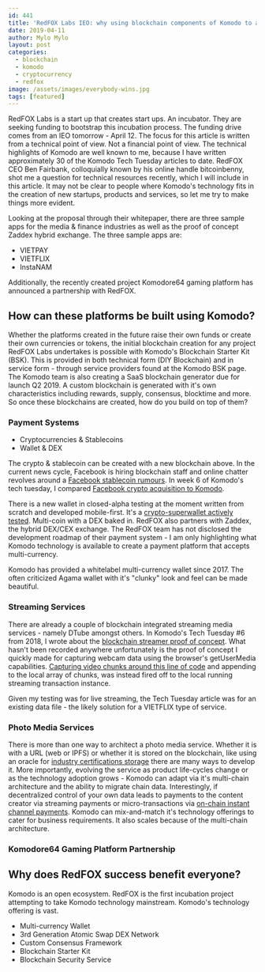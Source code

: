 ```yaml
---
id: 441
title: 'RedFOX Labs IEO: why using blockchain components of Komodo to accelerating adoption is a win for everyone'
date: 2019-04-11
author: Mylo Mylo
layout: post
categories:
  - blockchain
  - komodo
  - cryptocurrency
  - redfox
image: /assets/images/everybody-wins.jpg
tags: [featured]
---
```

RedFOX Labs is a start up that creates start ups.  An incubator.  They are seeking funding to bootstrap this incubation process.   The funding drive comes from an IEO tomorrow - April 12.  The focus for this article is written from a technical point of view.  Not a financial point of view.  The technical highlights of Komodo are well known to me, because I have written approximately 30 of the Komodo Tech Tuesday articles to date.  RedFOX CEO Ben Fairbank, colloquially known by his online handle bitcoinbenny, shot me a question for technical resources recently, which I will include in this article.  It may not be clear to people where Komodo's technology fits in the creation of new startups, products and services, so let me try to make things more evident.

Looking at the proposal through their whitepaper, there are three sample apps for the media & finance industries as well as the proof of concept Zaddex hybrid exchange.  The three sample apps are:
* VIETPAY
* VIETFLIX
* InstaNAM

Additionally, the recently created project Komodore64 gaming platform has announced a partnership with RedFOX.

## How can these platforms be built using Komodo?
Whether the platforms created in the future raise their own funds or create their own currencies or tokens, the initial blockchain creation for any project RedFOX Labs undertakes is possible with Komodo's Blockchain Starter Kit (BSK).  This is provided in both technical form (DIY Blockchain) and in service form - through service providers found at the Komodo BSK page.   The Komodo team is also creating a SaaS blockchain generator due for launch Q2 2019.  A custom blockchain is generated with it's own characteristics including rewards, supply, consensus, blocktime and more.  So once these blockchains are created, how do you build on top of them?

### Payment Systems
* Cryptocurrencies & Stablecoins
* Wallet & DEX

The crypto & stablecoin can be created with a new blockchain above.  In the current news cycle, Facebook is hiring blockchain staff and online chatter revolves around a [Facebook stablecoin rumours](https://beincrypto.com/facebook-reportedly-seeking-investors-for-future-stablecoin/).  In week 6 of Komodo's tech tuesday, I compared [Facebook crypto acquisition to Komodo](https://komodoplatform.com/tt2019-6-facebook-crypto-comparison-erc20-migrations/).

There is a new wallet in closed-alpha testing at the moment written from scratch and developed mobile-first.  It's a [crypto-superwallet actively tested](https://twitter.com/0xca333/status/1113045156826136576).  Multi-coin with a DEX baked in.  RedFOX also partners with Zaddex, the hybrid DEX/CEX exchange.  The RedFOX team has not disclosed the development roadmap of their payment system - I am only highlighting what Komodo technology is available to create a payment platform that accepts multi-currency.

Komodo has provided a whitelabel multi-currency wallet since 2017.  The often criticized Agama wallet with it's "clunky" look and feel can be made beautiful.

### Streaming Services
There are already a couple of blockchain integrated streaming media services - namely DTube amongst others.  In Komodo's Tech Tuesday #6 from 2018, I wrote about the [blockchain streamer proof of concept](https://komodoplatform.com/tech-tuesday-update-6/).  What hasn't been recorded anywhere unfortunately is the proof of concept I quickly made for capturing webcam data using the browser's getUserMedia capabilities.  [Capturing video chunks around this line of code](https://github.com/imylomylo/samples/blob/gh-pages/src/content/getusermedia/record/js/main.js#L76) and appending to the local array of chunks, was instead fired off to the local running streaming transaction instance.

Given my testing was for live streaming, the Tech Tuesday article was for an existing data file - the likely solution for a VIETFLIX type of service.

### Photo Media Services
There is more than one way to architect a photo media service.  Whether it is with a URL (web or IPFS) or whether it is stored on the blockchain, like using an oracle for [industry certifications storage](https://komodoplatform.com/tt2019-5-peer-to-peer-orderbooks-first-atomic-swap/) there are many ways to develop it.  More importantly, evolving the service as product life-cycles change or as the technology adoption grows - Komodo can adapt via it's multi-chain architecture and the ability to migrate chain data.  Interestingly, if decentralized control of your own data leads to payments to the content creator via streaming payments or micro-transactions via [on-chain instant channel payments](https://komodoplatform.com/tech-tuesday-update-2/).
Komodo can mix-and-match it's technology offerings to cater for business requirements.  It also scales because of the multi-chain architecture.

### Komodore64 Gaming Platform Partnership

## Why does RedFOX success benefit everyone?
Komodo is an open ecosystem.  RedFOX is the first incubation project attempting to take Komodo technology mainstream.  Komodo's technology offering is vast.
* Multi-currency Wallet
* 3rd Generation Atomic Swap DEX Network
* Custom Consensus Framework
* Blockchain Starter Kit
* Blockchain Security Service
